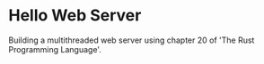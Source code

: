 # Hello Web Server
Building a multithreaded web server using chapter 20 of 'The Rust Programming Language'.